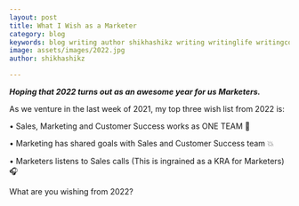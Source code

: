 ```yaml
---
layout: post
title: What I Wish as a Marketer
category: blog
keywords: blog writing author shikhashikz writing writinglife writingcommunity dailyblogpost dailyblogpostchallenge marketing abm
image: assets/images/2022.jpg
author: shikhashikz

---
```


***Hoping that 2022 turns out as an awesome year for us Marketers.***

As we venture in the last week of 2021, my top three wish list from 2022 is:

•	Sales, Marketing and Customer Success works as ONE TEAM 💯

•	Marketing has shared goals with Sales and Customer Success team 💥

•	Marketers listens to Sales calls (This is ingrained as a KRA for Marketers) 🎧

What are you wishing from 2022?
